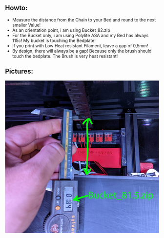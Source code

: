 ## Howto:
- Measure the distance from the Chain to your Bed and round to the next smaller Value!
- As an orientation point, i am using Bucket_82.zip
- For the Bucket only, i am using Polylite ASA and my Bed has always 115c! My bucket is touching the Bedplate!
- If you print with Low Heat resistant Filament, leave a gap of 0,5mm!
- By design, there will always be a gap! Because only the brush should touch the bedplate. The Brush is very heat resistant!

## Pictures:
![](./index.jpg)
